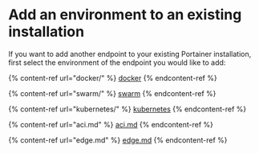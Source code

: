# Add an environment to an existing installation

If you want to add another endpoint to your existing Portainer installation, first select the environment of the endpoint you would like to add:

{% content-ref url="docker/" %}
[docker](docker/)
{% endcontent-ref %}

{% content-ref url="swarm/" %}
[swarm](swarm/)
{% endcontent-ref %}

{% content-ref url="kubernetes/" %}
[kubernetes](kubernetes/)
{% endcontent-ref %}

{% content-ref url="aci.md" %}
[aci.md](aci.md)
{% endcontent-ref %}

{% content-ref url="edge.md" %}
[edge.md](edge.md)
{% endcontent-ref %}

